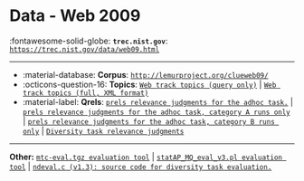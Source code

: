 # Data - Web 2009 

:fontawesome-solid-globe: **`trec.nist.gov`**: [`https://trec.nist.gov/data/web09.html`](https://trec.nist.gov/data/web09.html)

---

- :material-database: **Corpus**: [`http://lemurproject.org/clueweb09/`](http://lemurproject.org/clueweb09/)
- :octicons-question-16: **Topics**: [`Web track topics (query only)`](https://trec.nist.gov/data/web/09/wt09.topics.queries-only) | [`Web track topics (full, XML format)`](https://trec.nist.gov/data/web/09/wt09.topics.full.xml)
- :material-label: **Qrels**: [`prels relevance judgments for the adhoc task.`](https://trec.nist.gov/data/web/09/prels.1-50.gz) | [`prels relevance judgments for the adhoc task, category A runs only`](https://trec.nist.gov/data/web/09/prels.catA.1-50.gz) | [`prels relevance judgments for the adhoc task, category B runs only`](https://trec.nist.gov/data/web/09/prels.catB.1-50.gz) | [`Diversity task relevance judgments`](https://trec.nist.gov/data/web/09/qrels.diversity.gz)


---

**Other:** [`mtc-eval.tgz evaluation tool`](https://trec.nist.gov/data/web/09/mtc-eval.tgz) | [`statAP_MQ_eval_v3.pl evaluation tool`](https://trec.nist.gov/data/web/09/statAP_MQ_eval_v3.pl) | [`ndeval.c (v1.3): source code for diversity task evaluation.`](https://trec.nist.gov/data/web/09/ndeval.c)
